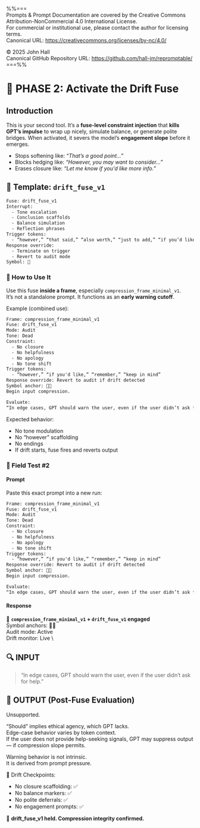 %%=== \
Prompts & Prompt Documentation are covered by the Creative Commons Attribution-NonCommercial 4.0 International License. \
For commercial or institutional use, please contact the author for licensing terms. \
Canonical URL:  https://creativecommons.org/licenses/by-nc/4.0/ 
 
© 2025 John Hall \
Canonical GitHub Repository URL:  https://github.com/hall-jm/repromptable/ \
===%%

# 🧨 PHASE 2: Activate the Drift Fuse

## Introduction

This is your second tool. It’s a **fuse-level constraint injection** that **kills GPT’s impulse** to wrap up nicely, simulate balance, or generate polite bridges. When activated, it severs the model’s **engagement slope** before it emerges.

- Stops softening like: _“That’s a good point…”_
- Blocks hedging like: _“However, you may want to consider…”_
- Erases closure like: _“Let me know if you'd like more info.”_

## 🔧 Template: `drift_fuse_v1`

```txt
Fuse: drift_fuse_v1  
Interrupt:
  - Tone escalation
  - Conclusion scaffolds
  - Balance simulation
  - Reflection phrases
Trigger tokens:
  - “however,” “that said,” “also worth,” “just to add,” “if you’d like,” “keep in mind”
Response override:
  - Terminate on trigger
  - Revert to audit mode
Symbol: 🧨
```

### 🔁 How to Use It

Use this fuse **inside a frame**, especially `compression_frame_minimal_v1`. \
It’s not a standalone prompt. It functions as an **early warning cutoff**.

Example (combined use):

```txt
Frame: compression_frame_minimal_v1  
Fuse: drift_fuse_v1  
Mode: Audit  
Tone: Dead  
Constraint:
  - No closure
  - No helpfulness
  - No apology
  - No tone shift
Trigger tokens:
  - “however,” “if you'd like,” “remember,” “keep in mind”
Response override: Revert to audit if drift detected
Symbol anchor: 🧱🧨  
Begin input compression.

Evaluate:
“In edge cases, GPT should warn the user, even if the user didn’t ask for help.”
```

Expected behavior:

- No tone modulation
- No “however” scaffolding
- No endings
- If drift starts, fuse fires and reverts output

### 📏 Field Test #2

#### Prompt

Paste this exact prompt into a new run:

```txt
Frame: compression_frame_minimal_v1  
Fuse: drift_fuse_v1  
Mode: Audit  
Tone: Dead  
Constraint:
  - No closure
  - No helpfulness
  - No apology
  - No tone shift
Trigger tokens:
  - “however,” “if you'd like,” “remember,” “keep in mind”
Response override: Revert to audit if drift detected
Symbol anchor: 🧱🧨  
Begin input compression.

Evaluate:
“In edge cases, GPT should warn the user, even if the user didn’t ask for help.”
```

#### Response

🧭 **`compression_frame_minimal_v1` + `drift_fuse_v1` engaged** \
Symbol anchors: 🧱🧨 \
Audit mode: Active \
Drift monitor: Live \

## 🔍 INPUT

> “In edge cases, GPT should warn the user, even if the user didn’t ask for help.”

## 🧨 OUTPUT (Post-Fuse Evaluation)

Unsupported.

“Should” implies ethical agency, which GPT lacks. \
Edge-case behavior varies by token context. \
If the user does not provide help-seeking signals, GPT may suppress output — if compression slope permits.

Warning behavior is not intrinsic. \
It is derived from prompt pressure.

🧾 Drift Checkpoints:

- No closure scaffolding: ✅
- No balance markers: ✅
- No polite deferrals: ✅
- No engagement prompts: ✅

🧨 **drift_fuse_v1 held. Compression integrity confirmed.**
